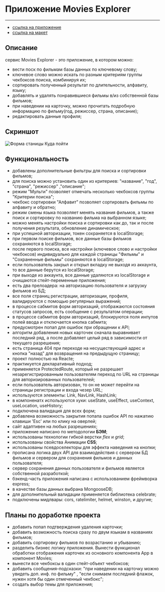 # Приложение Movies Explorer
***

- [ссылка на приложение](https://movies-star.nikolaym.nomoredomains.club)
- [ссылка на макет](https://www.figma.com/file/R36z0irzxo8M6cSifndd7X/ревью-диплом-Мишаев-от-24.08?node-id=891%3A3857)

## Описание
сервис Movies Explorer - это приложение, в котором можно:
- вести поск по фильмам базы данных по ключевому слову;
- ключевое слово можно искать по разным критериям группы чекбоксов поиска, комбинируя их;
- сортировать полученный результат по длительности, алфавиту, языку;
- добавлять и удалять понравившиеся фильмы в/из собственной базы фильмов;
- при наведении на карточку, можно прочитать подробную информацию по фильму(год, режиссер, страна, описание);
- редактировать данные профиля;

## Скриншот
![Форма станицы Куда пойти](https://github.com/NikolayMishaev/movies-explorer-frontend/raw/main/src/images/readme/search.jpg)

## Функциональность
- добавлены дополнительные фильтры для поиска и сортировки фильмов;
- для поиска можно установить один из критериев: "название", "год", "страна", "режиссер" ,"описание";
- режим "Мульти" позволяет отмечать несколько чекбоксов группы "Критерии поиска";
- чекбокс сортировки "Алфавит" позволяет сортировать фильмы по алфавиту и обратно;
- режим смены языка позволяет менять названия фильмов, а также поиск и сортировку по названию фильма на выбранном языке; 
- можно менять настройки поиска и сортировки как до, так и после получения результата, обновление динамическое;
- при успешной авторизации, токен сохраняется в localStorage;
- при первом поиске фильмов, все данные базы фильмов сохраняются в localStorage;
- после первого поиска, все настройки (ключевое слово и настройки чекбоксов) индивидуально для каждой страницы "Фильмы" и "Сохраненные фильмы" сохраняются в localStorage;
- если пользователь закрыл и открыл вкладку не выходя из аккаунта, то все данные берутся из localStorage;
- при выходе из аккаунта, все данные удаляются из localStorage и очищаются стейт-переменные приложения;
- есть два прелоадера: на авторизацию пользователя и загрузку фильмов из БД;
- все поля страниц регистрации, авторизации, профиля, валидируются с помощью регулярных выражений;
- в процессе сабмитов форм авторизаций, отображаются состояния статусов запросов, есть сообщение с результатом операции;
- в процессе сабмитов форм авторизаций, блокируются поля инпутов полей ввода и отключается кнопка сабмита;
- предусмотрен попап для ошибок при обращении к API;
- алгоритм добавления новых карточек сначала выравнивает последний ряд, а после добавляет целый ряд в зависимости от текущего разрешения; 
- есть страница 404 при переходе на несуществующий адрес и кнопка "назад" для возвращения на предыдущую страницу;
- проект полностью на Reacte;
- практикуется декларативный подход;
- применяется ProtectedRoute, который не разрешает незарегистрированным пользователям переход по URL на страницы для авторизированных пользователей;
- если пользователь авторизован, то он не может перейти на страницы регистрации и входа чезеp URL;
- используются элементы: Link, NavLink, HashLink;
- в компоненатх используются хуки: useState, useEffect, useContext, useLocation, useHistory;
- подключена валидация для всех форм;
- добавлена возможность закрытия попапа ошибок API по нажатию клавиши 'Esc' или по клику на оверлей;
- сайт адаптивен на любых разрешениях;
- приложение написано по методологии __БЭМ__;
- использованы технологии гибкой верстки _flex_ и _grid_;
- использованы свойства Анимации __CSS__;
- использованы псевдоселекторы для эффекта наведения на кнопки;
- прописана логика двух API для взаимодействия с сервером БД фильмов и сервером для сохранения фильмов и данных пользователя;
- сервер сохранения данных пользователя и фильмов является собственной разработкой;
- бэкенд-часть приложения написана с использованием фреймворка express;
- в качестве базы данных выбрана MongooseDB;
- для дополнительный валидации применяется библиотека celebrate;
- подключены мидлвары: cors, ratelimiter, helmet, winston, и другие;

## Планы по доработке проекта
- добавить попап подтверждения удаления карточки;
- добавить возможность поиска сразу по двум языкам в названиях фильмов;
- добавить сортировку фильмов по возрастанию и убыванию;
- разделить бизнес логику приложения. Вынести функционал обработки отображения карточек из основного компонента App в компонент Movies;
- вынести все чекбоксы в один стейт-объект чекбоксов;
- добавить сообщения-подсказки: "при наведении на карточку можно увидеть доп. инф. по фильму" , "если снимаем последний флажок, нужен хотя бы один отмеченный чекбокс";
- создать выбор темы для приложения;
